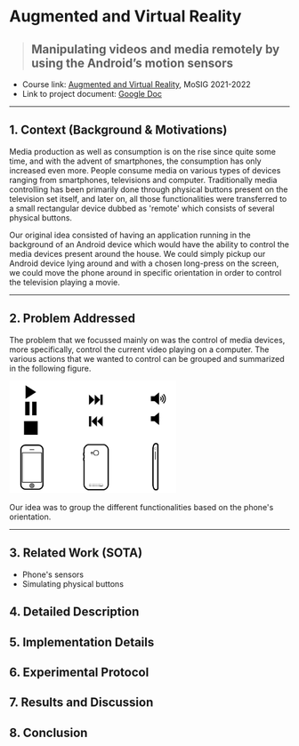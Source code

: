 # Augmented and Virtual Reality

> ## Manipulating videos and media remotely by using the Android’s motion sensors


* Course link: [Augmented and Virtual Reality](https://coutrixc.gricad-pages.univ-grenoble-alpes.fr/ar-vr-new-interaction-techniques/), MoSIG 2021-2022
* Link to project document: [Google Doc](https://docs.google.com/document/d/1dpIT-ZdYV-CrZL4ftleLxhzucsBxqWbVyRXdx5F1N-Y/edit?usp=sharing)

---

## 1. Context (Background & Motivations)

Media production as well as consumption is on the rise since quite some time, and with the advent of smartphones, the consumption has only increased even more. People consume media on various types of devices ranging from smartphones, televisions and computer. Traditionally media controlling has been primarily done through physical buttons present on the television set itself, and later on, all those functionalities were transferred to a small rectangular device dubbed as 'remote' which consists of several physical buttons.

Our original idea consisted of having an application running in the background of an Android device which would have the ability to control the media devices present around the house. We could simply pickup our Android device lying around and with a chosen long-press on the screen, we could move the phone around in specific orientation in order to control the television playing a movie.

---

## 2. Problem Addressed

The problem that we focussed mainly on was the control of media devices, more specifically, control the current video playing on a computer. The various actions that we wanted to control can be grouped and summarized in the following figure.

<p align="left">
<img width="300" src="./img/phone-controls.png">
</p>

Our idea was to group the different functionalities based on the phone's orientation.

---

## 3. Related Work (SOTA)

* Phone's sensors
* Simulating physical buttons

## 4. Detailed Description

## 5. Implementation Details

## 6. Experimental Protocol

## 7. Results and Discussion

## 8. Conclusion